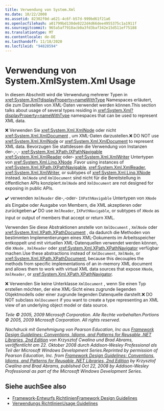 ```yaml
---
title: Verwendung von System.Xml
ms.date: 10/22/2008
ms.assetid: 82302f0d-a621-4c6f-b57d-999bd61f21a6
ms.openlocfilehash: a01799bd130de0222d4d66dee4955375c1a1911f
ms.sourcegitcommit: 965a5af7918acb0a3fd3baf342e15d511ef75188
ms.translationtype: MT
ms.contentlocale: de-DE
ms.lasthandoff: 11/18/2020
ms.locfileid: "94828594"
---
```

# <a name="systemxml-usage"></a><span data-ttu-id="ee18a-102">Verwendung von System.Xml</span><span class="sxs-lookup"><span data-stu-id="ee18a-102">System.Xml Usage</span></span>
<span data-ttu-id="ee18a-103">In diesem Abschnitt wird die Verwendung mehrerer Typen in <xref:System.Xml?displayProperty=nameWithType> Namespaces erläutert, die zum Darstellen von XML-Daten verwendet werden können.</span><span class="sxs-lookup"><span data-stu-id="ee18a-103">This section talks about usage of several types residing in <xref:System.Xml?displayProperty=nameWithType> namespaces that can be used to represent XML data.</span></span>

 <span data-ttu-id="ee18a-104">❌ Verwenden Sie <xref:System.Xml.XmlNode> oder nicht <xref:System.Xml.XmlDocument> , um XML-Daten darzustellen.</span><span class="sxs-lookup"><span data-stu-id="ee18a-104">❌ DO NOT use <xref:System.Xml.XmlNode> or <xref:System.Xml.XmlDocument> to represent XML data.</span></span> <span data-ttu-id="ee18a-105">Bevorzugen Sie stattdessen die Verwendung von Instanzen der-,-,- <xref:System.Xml.XPath.IXPathNavigable> <xref:System.Xml.XmlReader> oder- <xref:System.Xml.XmlWriter> Untertypen von <xref:System.Xml.Linq.XNode> .</span><span class="sxs-lookup"><span data-stu-id="ee18a-105">Favor using instances of <xref:System.Xml.XPath.IXPathNavigable>, <xref:System.Xml.XmlReader>, <xref:System.Xml.XmlWriter>, or subtypes of <xref:System.Xml.Linq.XNode> instead.</span></span> <span data-ttu-id="ee18a-106">`XmlNode` und `XmlDocument` sind nicht für die Bereitstellung in öffentlichen APIs konzipiert.</span><span class="sxs-lookup"><span data-stu-id="ee18a-106">`XmlNode` and `XmlDocument` are not designed for exposing in public APIs.</span></span>

 <span data-ttu-id="ee18a-107">✔️ verwenden `XmlReader` die-,-oder- `IXPathNavigable` Untertypen von `XNode` als Eingabe oder Ausgabe von Membern, die XML akzeptieren oder zurückgeben.</span><span class="sxs-lookup"><span data-stu-id="ee18a-107">✔️ DO use `XmlReader`, `IXPathNavigable`, or subtypes of `XNode` as input or output of members that accept or return XML.</span></span>

 <span data-ttu-id="ee18a-108">Verwenden Sie diese Abstraktionen anstelle von `XmlDocument` , `XmlNode` oder <xref:System.Xml.XPath.XPathDocument> , da dadurch die Methoden von bestimmten Implementierungen eines XML-Dokuments im Arbeitsspeicher entkoppelt und mit virtuellen XML-Datenquellen verwendet werden können, die `XNode` , `XmlReader` oder <xref:System.Xml.XPath.XPathNavigator> verfügbar machen.</span><span class="sxs-lookup"><span data-stu-id="ee18a-108">Use these abstractions instead of `XmlDocument`, `XmlNode`, or <xref:System.Xml.XPath.XPathDocument>, because this decouples the methods from specific implementations of an in-memory XML document and allows them to work with virtual XML data sources that expose `XNode`, `XmlReader`, or <xref:System.Xml.XPath.XPathNavigator>.</span></span>

 <span data-ttu-id="ee18a-109">❌ Verwenden Sie keine Unterklasse `XmlDocument` , wenn Sie einen Typ erstellen möchten, der eine XML-Sicht eines zugrunde liegenden Objektmodells oder einer zugrunde liegenden Datenquelle darstellt.</span><span class="sxs-lookup"><span data-stu-id="ee18a-109">❌ DO NOT subclass `XmlDocument` if you want to create a type representing an XML view of an underlying object model or data source.</span></span>

 <span data-ttu-id="ee18a-110">*Teile © 2005, 2009 Microsoft Corporation. Alle Rechte vorbehalten.*</span><span class="sxs-lookup"><span data-stu-id="ee18a-110">*Portions © 2005, 2009 Microsoft Corporation. All rights reserved.*</span></span>

 <span data-ttu-id="ee18a-111">*Nachdruck mit Genehmigung von Pearson Education, Inc aus [Framework Design Guidelines: Conventions, Idioms, and Patterns for Reusable .NET Libraries, 2nd Edition](https://www.informit.com/store/framework-design-guidelines-conventions-idioms-and-9780321545619) von Krzysztof Cwalina und Brad Abrams, veröffentlicht am 22. Oktober 2008 durch Addison-Wesley Professional als Teil der Microsoft Windows Development Series.*</span><span class="sxs-lookup"><span data-stu-id="ee18a-111">*Reprinted by permission of Pearson Education, Inc. from [Framework Design Guidelines: Conventions, Idioms, and Patterns for Reusable .NET Libraries, 2nd Edition](https://www.informit.com/store/framework-design-guidelines-conventions-idioms-and-9780321545619) by Krzysztof Cwalina and Brad Abrams, published Oct 22, 2008 by Addison-Wesley Professional as part of the Microsoft Windows Development Series.*</span></span>

## <a name="see-also"></a><span data-ttu-id="ee18a-112">Siehe auch</span><span class="sxs-lookup"><span data-stu-id="ee18a-112">See also</span></span>

- [<span data-ttu-id="ee18a-113">Framework-Entwurfs Richtlinien</span><span class="sxs-lookup"><span data-stu-id="ee18a-113">Framework Design Guidelines</span></span>](index.md)
- [<span data-ttu-id="ee18a-114">Verwendungs Richtlinien</span><span class="sxs-lookup"><span data-stu-id="ee18a-114">Usage Guidelines</span></span>](usage-guidelines.md)
